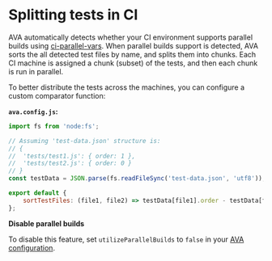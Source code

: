 # Splitting tests in CI

AVA automatically detects whether your CI environment supports parallel builds using [ci-parallel-vars](https://www.npmjs.com/package/ci-parallel-vars). When parallel builds support is detected, AVA sorts the all detected test files by name, and splits them into chunks. Each CI machine is assigned a chunk (subset) of the tests, and then each chunk is run in parallel.

To better distribute the tests across the machines, you can configure a custom comparator function:

**`ava.config.js`:**

```js
import fs from 'node:fs';

// Assuming 'test-data.json' structure is:
// {
// 	'tests/test1.js': { order: 1 },
// 	'tests/test2.js': { order: 0 }
// }
const testData = JSON.parse(fs.readFileSync('test-data.json', 'utf8'));

export default {
	sortTestFiles: (file1, file2) => testData[file1].order - testData[file2].order,
};
```

**Disable parallel builds**

To disable this feature, set `utilizeParallelBuilds` to `false` in your [AVA configuration](/docs/06-configuration.md#options).
